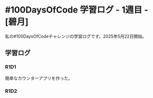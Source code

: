 # #100DaysOfCode 学習ログ - 1週目 - [碧月]

私の#100DaysOfCodeチャレンジの学習ログです。2025年5月22日開始。

## 学習ログ

### R1D1
簡単なカウンターアプリを作った。

### R1D2
